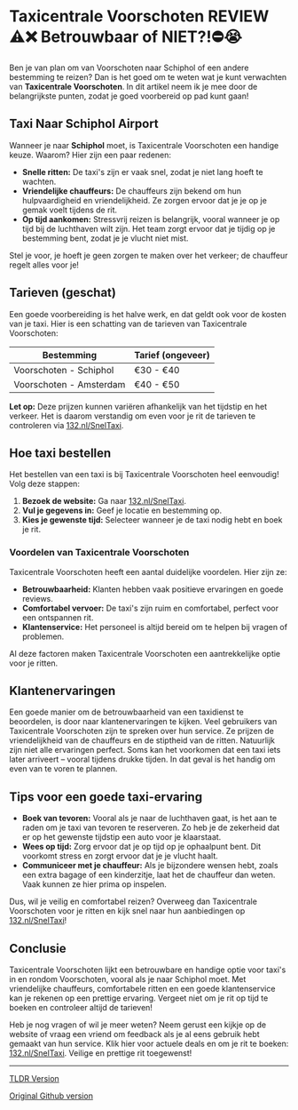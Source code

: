 # Taxicentrale Voorschoten REVIEW ⚠️❌ Betrouwbaar of NIET?!⛔️😭

Ben je van plan om van Voorschoten naar Schiphol of een andere bestemming te reizen? Dan is het goed om te weten wat je kunt verwachten van **Taxicentrale Voorschoten**. In dit artikel neem ik je mee door de belangrijkste punten, zodat je goed voorbereid op pad kunt gaan!

## Taxi Naar Schiphol Airport

Wanneer je naar **Schiphol** moet, is Taxicentrale Voorschoten een handige keuze. Waarom? Hier zijn een paar redenen:

- **Snelle ritten:** De taxi's zijn er vaak snel, zodat je niet lang hoeft te wachten.
- **Vriendelijke chauffeurs:** De chauffeurs zijn bekend om hun hulpvaardigheid en vriendelijkheid. Ze zorgen ervoor dat je je op je gemak voelt tijdens de rit.
- **Op tijd aankomen:** Stressvrij reizen is belangrijk, vooral wanneer je op tijd bij de luchthaven wilt zijn. Het team zorgt ervoor dat je tijdig op je bestemming bent, zodat je je vlucht niet mist.

Stel je voor, je hoeft je geen zorgen te maken over het verkeer; de chauffeur regelt alles voor je!

## Tarieven (geschat)

Een goede voorbereiding is het halve werk, en dat geldt ook voor de kosten van je taxi. Hier is een schatting van de tarieven van Taxicentrale Voorschoten:

| Bestemming             | Tarief (ongeveer) |
|-----------------------|-------------------|
| Voorschoten - Schiphol | €30 - €40        |
| Voorschoten - Amsterdam | €40 - €50       |

**Let op:** Deze prijzen kunnen variëren afhankelijk van het tijdstip en het verkeer. Het is daarom verstandig om even voor je rit de tarieven te controleren via [132.nl/SnelTaxi](https://132.nl/SnelTaxi).

## Hoe taxi bestellen

Het bestellen van een taxi is bij Taxicentrale Voorschoten heel eenvoudig! Volg deze stappen:

1. **Bezoek de website:** Ga naar [132.nl/SnelTaxi](https://132.nl/SnelTaxi).
2. **Vul je gegevens in:** Geef je locatie en bestemming op.
3. **Kies je gewenste tijd:** Selecteer wanneer je de taxi nodig hebt en boek je rit.

### Voordelen van Taxicentrale Voorschoten

Taxicentrale Voorschoten heeft een aantal duidelijke voordelen. Hier zijn ze:

- **Betrouwbaarheid:** Klanten hebben vaak positieve ervaringen en goede reviews.
- **Comfortabel vervoer:** De taxi's zijn ruim en comfortabel, perfect voor een ontspannen rit.
- **Klantenservice:** Het personeel is altijd bereid om te helpen bij vragen of problemen.

Al deze factoren maken Taxicentrale Voorschoten een aantrekkelijke optie voor je ritten.

## Klantenervaringen

Een goede manier om de betrouwbaarheid van een taxidienst te beoordelen, is door naar klantenervaringen te kijken. Veel gebruikers van Taxicentrale Voorschoten zijn te spreken over hun service. Ze prijzen de vriendelijkheid van de chauffeurs en de stiptheid van de ritten. Natuurlijk zijn niet alle ervaringen perfect. Soms kan het voorkomen dat een taxi iets later arriveert – vooral tijdens drukke tijden. In dat geval is het handig om even van te voren te plannen.

## Tips voor een goede taxi-ervaring

- **Boek van tevoren:** Vooral als je naar de luchthaven gaat, is het aan te raden om je taxi van tevoren te reserveren. Zo heb je de zekerheid dat er op het gewenste tijdstip een auto voor je klaarstaat.
- **Wees op tijd:** Zorg ervoor dat je op tijd op je ophaalpunt bent. Dit voorkomt stress en zorgt ervoor dat je je vlucht haalt.
- **Communiceer met je chauffeur:** Als je bijzondere wensen hebt, zoals een extra bagage of een kinderzitje, laat het de chauffeur dan weten. Vaak kunnen ze hier prima op inspelen.

Dus, wil je veilig en comfortabel reizen? Overweeg dan Taxicentrale Voorschoten voor je ritten en kijk snel naar hun aanbiedingen op [132.nl/SnelTaxi](https://132.nl/SnelTaxi)!

## Conclusie 

Taxicentrale Voorschoten lijkt een betrouwbare en handige optie voor taxi's in en rondom Voorschoten, vooral als je naar Schiphol moet. Met vriendelijke chauffeurs, comfortabele ritten en een goede klantenservice kan je rekenen op een prettige ervaring. Vergeet niet om je rit op tijd te boeken en controleer altijd de tarieven! 

Heb je nog vragen of wil je meer weten? Neem gerust een kijkje op de website of vraag een vriend om feedback als je al eens gebruik hebt gemaakt van hun service. Klik hier voor actuele deals en om je rit te boeken: [132.nl/SnelTaxi](https://132.nl/SnelTaxi). Veilige en prettige rit toegewenst!

---
[TLDR Version](https://gist.github.com/jansensebastian/dcdabe9e871f54bdf7ba3131b2dd8781)

[Original Github version](https://github.com/jansensebastian/taxicentrale-voorschoten-review-betrouwbaar-of-nie#readme)
